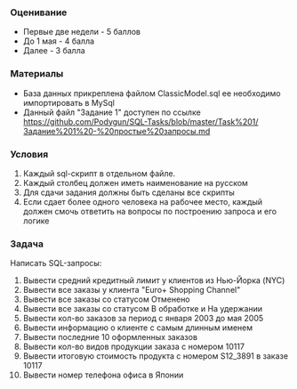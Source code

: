 ### Оценивание
- Первые две недели - 5 баллов
- До 1 мая - 4 балла
- Далее - 3 балла

### Материалы
- База данных прикреплена файлом ClassicModel.sql ее необходимо импортировать в MySql
- Данный файл "Задание 1" доступен по ссылке 
	https://github.com/Podygun/SQL-Tasks/blob/master/Task%201/Задание%201%20-%20простые%20запросы.md

### Условия
1) Каждый sql-скрипт в отдельном файле. 
2) Каждый столбец должен иметь наименование на русском
3) Для сдачи задания должны быть сделаны все скрипты
4) Если сдает более одного человека на рабочее место, каждый должен смочь ответить на вопросы по построению запроса и его логике

### Задача

Написать SQL-запросы:
1) Вывести средний кредитный лимит у клиентов из Нью-Йорка (NYC)
2) Вывести все заказы у клиента "Euro+ Shopping Channel"
3) Вывести все заказы со статусом Отменено
4) Вывести все заказы со статусом В обработке и На удержании
5) Вывести кол-во заказов за период с января 2003 до мая 2005
6) Вывести информацию о клиенте с самым длинным именем
7) Вывести последние 10 оформленных заказов
8) Вывести кол-во видов продукции заказа с номером 10117
9) Вывести итоговую стоимость продукта с номером S12_3891 в заказе 10117
10) Вывести номер телефона офиса в Японии